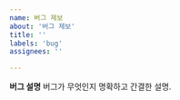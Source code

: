 ```yaml
---
name: 버그 제보 
about: '버그 제보'
title: ''
labels: 'bug'
assignees: ''

---
```


**버그 설명**
버그가 무엇인지 명확하고 간결한 설명.
